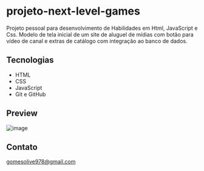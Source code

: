# projeto-next-level-games

Projeto pessoal para desenvolvimento de Habilidades em Html, JavaScript e Css.
Modelo de tela inicial de um site de aluguel de mídias com botão para vídeo de canal e extras de catálogo com integração ao banco de dados.

## Tecnologias
- HTML
- CSS
- JavaScript
- Git e GitHub

## Preview
![image](https://github.com/kmeKame/projeto-next-level-gaames/assets/68630209/346a0c5f-c265-468c-af85-08e4529e9127)


## Contato
gomesolive978@gmail.com
